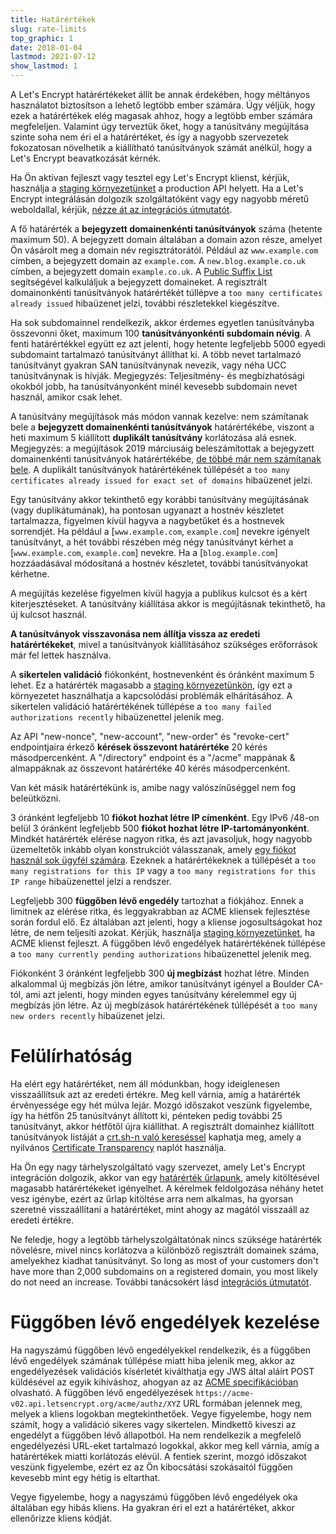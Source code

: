 ```yaml
---
title: Határértékek
slug: rate-limits
top_graphic: 1
date: 2018-01-04
lastmod: 2021-07-12
show_lastmod: 1
---
```



A Let's Encrypt határértékeket állít be annak érdekében, hogy méltányos használatot biztosítson a lehető legtöbb ember számára. Úgy véljük, hogy ezek a határértékek elég magasak ahhoz, hogy a legtöbb ember számára megfeleljen. Valamint úgy terveztük őket, hogy a tanúsítvány megújítása szinte soha nem éri el a határértéket, és így a nagyobb szervezetek fokozatosan növelhetik a kiállítható tanúsítványok számát anélkül, hogy a Let's Encrypt beavatkozását kérnék.

Ha Ön aktívan fejleszt vagy tesztel egy Let's Encrypt klienst, kérjük, használja a [staging környezetünket](/docs/staging-environment) a production API helyett. Ha a Let's Encrypt integrálásán dolgozik szolgáltatóként vagy egy nagyobb méretű weboldallal, kérjük, [nézze át az integrációs útmutatót](/docs/integration-guide).

A fő határérték a <a id="certificates-per-registered-domain"></a>**bejegyzett domainenkénti tanúsítványok** száma (hetente maximum 50). A bejegyzett domain általában a domain azon része, amelyet Ön vásárolt meg a domain név regisztrátorától. Például az `www.example.com` címben, a bejegyzett domain az `example.com`. A `new.blog.example.co.uk` címben, a bejegyzett domain `example.co.uk`. A [Public Suffix List](https://publicsuffix.org) segítségével kalkuláljuk a bejegyzett domaineket. A regisztrált domainonkénti tanúsítványok határértékét túllépve a `too many certificates already issued` hibaüzenet jelzi, további részletekkel kiegészítve.

Ha sok subdomainnel rendelkezik, akkor érdemes egyetlen tanúsítványba összevonni őket, maximum 100 <a id="names-per-certificate"></a>**tanúsítványonkénti subdomain névig**. A fenti határértékkel együtt ez azt jelenti, hogy hetente legfeljebb 5000 egyedi subdomaint tartalmazó tanúsítványt állíthat ki. A több nevet tartalmazó tanúsítványt gyakran SAN tanúsítványnak nevezik, vagy néha UCC tanúsítványnak is hívják. Megjegyzés: Teljesítmény- és megbízhatósági okokból jobb, ha tanúsítványonként minél kevesebb subdomain nevet használ, amikor csak lehet.

A tanúsítvány megújítások más módon vannak kezelve: nem számítanak bele a **bejegyzett domainenkénti tanúsítványok** határértékébe, viszont a heti maximum 5 kiállított **duplikált tanúsítvány** korlátozása alá esnek. Megjegyzés: a megújítások 2019 márciusáig beleszámítottak a bejegyzett domainenkénti tanúsítványok határértékébe, [de többé már nem számítanak bele](https://community.letsencrypt.org/t/rate-limits-fixing-certs-per-name-rate-limit-order-of-operations-gotcha/88189). A duplikált tanúsítványok határértékének túllépését a `too many certificates already issued for exact set of domains` hibaüzenet jelzi.

Egy tanúsítvány akkor tekinthető egy korábbi tanúsítvány megújításának (vagy duplikátumának), ha pontosan ugyanazt a hostnév készletet tartalmazza, figyelmen kívül hagyva a nagybetűket és a hostnevek sorrendjét.  Ha például a [`www.example.com`, `example.com`] nevekre igényelt tanúsítványt, a hét további részében még négy tanúsítványt kérhet a [`www.example.com`, `example.com`] nevekre. Ha a [`blog.example.com`] hozzáadásával módosítaná a hostnév készletet, további tanúsítványokat kérhetne.

A megújítás kezelése figyelmen kívül hagyja a publikus kulcsot és a kért kiterjesztéseket. A tanúsítvány kiállítása akkor is megújításnak tekinthető, ha új kulcsot használ.

**A tanúsítványok visszavonása nem állítja vissza az eredeti határértékeket**, mivel a tanúsítványok kiállításához szükséges erőforrások már fel lettek használva.

A <a id="failed-validations"></a>**sikertelen validáció** fiókonként, hostnevenként és óránként maximum 5 lehet. Ez a határérték magasabb a [staging környezetünkön](/docs/staging-environment), így ezt a környezetet használhatja a kapcsolódási problémák elhárításához. A sikertelen validáció határértékének túllépése a `too many failed authorizations recently` hibaüzenettel jelenik meg.

Az API "new-nonce", "new-account", "new-order" és "revoke-cert" endpointjaira érkező <a
id="overall-requests"></a>**kérések összevont határértéke** 20 kérés másodpercenként. A "/directory" endpoint és a "/acme" mappának & almappáknak az összevont határértéke 40 kérés másodpercenként.

Van két másik határértékünk is, amibe nagy valószínűséggel nem fog beleütközni.

3 óránként legfeljebb 10 <a id="accounts-per-ip-address"></a>**fiókot hozhat létre IP címenként**. Egy IPv6 /48-on belül 3 óránként legfeljebb 500 **fiókot hozhat létre IP-tartományonként**. Mindkét határérték elérése nagyon ritka, és azt javasoljuk, hogy nagyobb üzemeltetők inkább olyan konstrukciót válasszanak, amely [egy fiókot használ sok ügyfél számára](/docs/integration-guide). Ezeknek a határértékeknek a túllépését a `too many registrations for this IP` vagy a `too many registrations for this IP range` hibaüzenettel jelzi a rendszer.

Legfeljebb 300 <a id="pending-authorizations"></a>**függőben lévő engedély** tartozhat a fiókjához. Ennek a limitnek az elérése ritka, és leggyakrabban az ACME kliensek fejlesztése során fordul elő. Ez általában azt jelenti, hogy a kliense jogosultságokat hoz létre, de nem teljesíti azokat. Kérjük, használja [staging környezetünket](/docs/staging-environment), ha ACME klienst fejleszt. A függőben lévő engedélyek határértékének túllépése a `too many currently pending authorizations` hibaüzenettel jelenik meg.

Fiókonként 3 óránként legfeljebb 300 <a
id="new-orders"></a>**új megbízást** hozhat létre. Minden alkalommal új megbízás jön létre, amikor tanúsítványt igényel a Boulder CA-tól, ami azt jelenti, hogy minden egyes tanúsítvány kérelemmel egy új megbízás jön létre. Az új megbízások határértékének túllépését a `too many new orders recently` hibaüzenet jelzi.

# <a id="overrides"></a>Felülírhatóság

Ha elért egy határértéket, nem áll módunkban, hogy ideiglenesen visszaállítsuk azt az eredeti értékre. Meg kell várnia, amíg a határérték érvényessége egy hét múlva lejár. Mozgó időszakot veszünk figyelembe, így ha hétfőn 25 tanúsítványt állított ki, pénteken pedig további 25 tanúsítványt, akkor hétfőtől újra kiállíthat. A regisztrált domainhez kiállított tanúsítványok listáját a [crt.sh-n való kereséssel](https://crt.sh) kaphatja meg, amely a nyilvános [Certificate Transparency](https://www.certificate-transparency.org) naplót használja.

Ha Ön egy nagy tárhelyszolgáltató vagy szervezet, amely Let's Encrypt integráción dolgozik, akkor van egy [határérték űrlapunk](https://forms.gle/JVKTgfMYUm7dLjfq5), amely kitöltésével magasabb határértékeket igényelhet. A kérelmek feldolgozása néhány hetet vesz igénybe, ezért az űrlap kitöltése arra nem alkalmas, ha gyorsan szeretné visszaállítani a határértéket, mint ahogy az magától visszaáll az eredeti értékre.

Ne feledje, hogy a legtöbb tárhelyszolgáltatónak nincs szüksége határérték növelésre, mivel nincs korlátozva a különböző regisztrált domainek száma, amelyekhez kiadhat tanúsítványt. So long as most of your customers don't have more than 2,000 subdomains on a registered domain, you most likely do not need an increase. További tanácsokért lásd [integrációs útmutatót](/docs/integration-guide).

# <a id="clearing-pending"></a>Függőben lévő engedélyek kezelése

Ha nagyszámú függőben lévő engedélyekkel rendelkezik, és a függőben lévő engedélyek számának túllépése miatt hiba jelenik meg, akkor az engedélyezések validációs kísérletét kiválthatja egy JWS által aláírt POST küldésével az egyik kihíváshoz, ahogyan az az [ACME specifikációban](https://tools.ietf.org/html/rfc8555#section-7.5.1) olvasható. A függőben lévő engedélyezések `https://acme-v02.api.letsencrypt.org/acme/authz/XYZ` URL formában jelennek meg, melyek a kliens logokban megtekinthetőek. Vegye figyelembe, hogy nem számít, hogy a validáció sikeres vagy sikertelen. Mindkettő kiveszi az engedélyt a függőben lévő állapotból. Ha nem rendelkezik a megfelelő engedélyezési URL-eket tartalmazó logokkal, akkor meg kell várnia, amíg a határértékek miatti korlátozás elévül. A fentiek szerint, mozgó időszakot veszünk figyelembe, ezért ez az Ön kibocsátási szokásaitól függően kevesebb mint egy hétig is eltarthat.

Vegye figyelembe, hogy a nagyszámú függőben lévő engedélyek oka általában egy hibás kliens. Ha gyakran éri el ezt a határértéket, akkor ellenőrizze kliens kódját.
